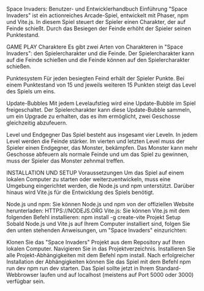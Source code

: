 Space Invaders: Benutzer- und Entwicklerhandbuch
Einführung
"Space Invaders" ist ein actionreiches Arcade-Spiel, entwickelt mit Phaser, npm und Vite.js. In diesem Spiel steuert der Spieler einen Charakter, der auf Feinde schießt. Durch das Besiegen der Feinde erhöht der Spieler seinen Punktestand.

GAME PLAY
Charaktere
Es gibt zwei Arten von Charakteren in "Space Invaders": den Spielercharakter und die Feinde. Der Spielercharakter kann auf die Feinde schießen und die Feinde können auf den Spielercharakter schießen.

Punktesystem
Für jeden besiegten Feind erhält der Spieler Punkte. Bei einem Punktestand von 15 und jeweils weiteren 15 Punkten steigt das Level des Spiels um eins.

Update-Bubbles
Mit jedem Levelaufstieg wird eine Update-Bubble im Spiel freigeschaltet. Der Spielercharakter kann diese Update-Bubble sammeln, um ein Upgrade zu erhalten, das es ihm ermöglicht, zwei Geschosse gleichzeitig abzufeuern.

Level und Endgegner
Das Spiel besteht aus insgesamt vier Leveln. In jedem Level werden die Feinde stärker. Im vierten und letzten Level muss der Spieler einen Endgegner, das Monster, bekämpfen. Das Monster kann mehr Geschosse abfeuern als normale Feinde und um das Spiel zu gewinnen, muss der Spieler das Monster zehnmal treffen.

INSTALLATION UND SETUP
Voraussetzungen
Um das Spiel auf einem lokalen Computer zu starten oder weiterzuentwickeln, muss eine Umgebung eingerichtet werden, die Node.js und npm unterstützt. Darüber hinaus wird Vite.js für die Entwicklung des Spiels benötigt.

Node.js und npm: Sie können Node.js und npm von der offiziellen Website herunterladen: HTTPS://NODEJS.ORG
Vite.js: Sie können Vite.js mit dem folgenden Befehl installieren:
npm install -g create-vite
Projekt Setup
Sobald Node.js und Vite.js auf Ihrem Computer installiert sind, folgen Sie den unten stehenden Anweisungen, um "Space Invaders" einzurichten:

Klonen Sie das "Space Invaders" Projekt aus dem Repository auf Ihren lokalen Computer.
Navigieren Sie in das Projektverzeichnis.
Installieren Sie alle Projekt-Abhängigkeiten mit dem Befehl npm install.
Nach erfolgreicher Installation der Abhängigkeiten können Sie das Spiel mit dem Befehl npm run dev npm run dev starten.
Das Spiel sollte jetzt in Ihrem Standard-Webbrowser laufen und auf localhost (meistens auf Port 5000 oder 3000) verfügbar sein.